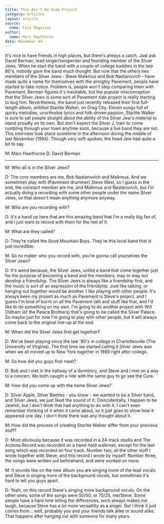 ```yaml
---
title: This Ain't No Side Project
category: articles
layout: article
source:
  name: Fizz Magazine
author:
  name: Marc Hawthorne
date: November 94 
---
```


It's nice to have friends in high places, but there's always a catch. Just ask David Berman, lead singer/songwriter and founding member of the Silver Jews. When he start the band with a couple of college buddies in the late 80's, nobody gave the band much thought. But now that the others two members of the Silver Jews - Steve Malkmus and Bob Nastanovich - have made quite a name for themselves with the almighty Pavement, people have started to take notice. Problem is, people won't stop comparing them with Pavement. Berman figures it's inevitable, but the popular misconception that the Silver Jews is some sort of Pavement side project is really starting to bug him. Nevertheless, the band just recently released their first full-length album, entitled Starlite Walker, on Drag City. Eleven songs full of quirky melodies, unorthodox lyrics and folk-driven passion, Starlite Walker is sure to set people straight about the ability of the Silver Jew's material to stand proudly on its own. But don't expect the Silver J. train to come rumbling through your town anytime soon, because a live band they are not. This interview took place sometime in the afternoon during the middle of last November (1994). Though very soft-spoken, the head Jew had quite a bit to say.

M: Marc Hawthorne
D: David Berman

---

M: Who all is in the Silver Jews?

D: The core members are me, Bob Nastanovich and Malkmus. And we sometimes play with (Pavement drummer) Steve West, so I guess in the end, the constant member are me, and Malkmus and Nastanovich, but I'm actually doing a recording with some other people under the name Silver Jews, so that doesn't mean anything anymore anyway.

M: Who are you recording with?

D: It's a band up here that are this amazing band that I'm a really big fan of, and I just want to record with them for the hell of it.

M: What are they called?

D: They're called the Scud Mountain Boys. They're this local band that is just incredible.

M: So no matter who you record with, you're gonna call yourselves the Silver Jews?

D: It's weird because, the Silver Jews, unlike a band that come together just for the purpose of becoming a band and the members, may or may not develop a friendship. The Silver Jews is always like a friendship first, and the music is sort of an expression of the friendship. Just like talking, or hanging out together would be another. I like playing with other people. It's always been my project as much as Pavement is Steve's project, and I guess I'm kind of burnt on all the Pavement talk and stuff like that, and I'd like to do something on my own. I'm going to do another project with Will Oldham (of the Palace Brothers) that's going to be called the Silver Palace. So maybe just for now I'm going to play with other people, but it will always come back to the original line-up at the end.

M: When did the Silver Jews first get together?

D: We've been playing since the late '80's in college in Charlottesville (The University of Virginia). The first time we started calling it Silver Jews was when we all moved up to New York together in 1989 right after college.

M: So how did you guys first meet?

D: Bob and I met in the hallway of a dormitory, and Steve and I met on a way to a concert. We both caught a ride with the same guy to go see the Cure.

M: How did you come up with the name Silver Jews?

D: Silver Apple, Silver Beetles - you know - we wanted to be a Silver band, and Silver Jews, we just liked the sound of it. Coincidentally, I happen to be Jewish, but I don't think that had anything to do with it. I can't even remember thinking of it when it came about, so it just goes to show how it appeared one day. I don't think there was any thought about it.

M: How did the process of creating Starlite Walker differ from your previous stuff?

D: Most obviously because it was recorded in a 24-track studio and The Arizona Record was recorded on a hand-held walkman, except for the last song which was recorded on four track. Number two, all the other stuff I wrote together with Steve, and this record I wrote by myself. Number three, the songs were written out beforehand, and were worked on more.

M: It sounds like on the new album you are singing more of the lead vocals and Steve is singing more of the background vocals, but sometimes it's hard to tell you guys apart.

D: Yeah, on this record Steve's singing more background vocals. On the other ones, some of the songs were 50/50, or 75/25, me/Steve. Some people have a hard time telling the differences, wich always makes me laugh, because Steve has a lot more versatility as a singer. But I think it just comes from... well, probably you and your friends talk alike or sound alike. That happens after hanging out with someone for many years.